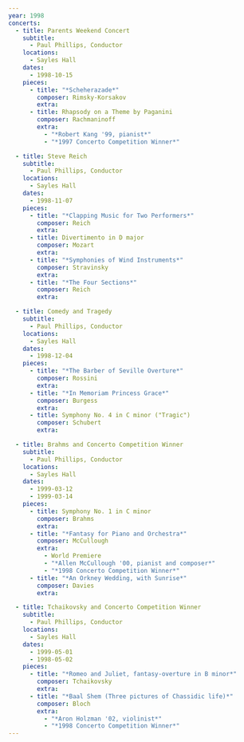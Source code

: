 ```yaml
---
year: 1998
concerts:
  - title: Parents Weekend Concert
    subtitle: 
      - Paul Phillips, Conductor
    locations:
      - Sayles Hall
    dates:
      - 1998-10-15
    pieces:
      - title: "*Scheherazade*"
        composer: Rimsky-Korsakov
        extra:
      - title: Rhapsody on a Theme by Paganini
        composer: Rachmaninoff
        extra:
          - "*Robert Kang '99, pianist*"
          - "*1997 Concerto Competition Winner*"

  - title: Steve Reich
    subtitle: 
      - Paul Phillips, Conductor
    locations:
      - Sayles Hall
    dates:
      - 1998-11-07
    pieces:
      - title: "*Clapping Music for Two Performers*"
        composer: Reich
        extra:
      - title: Divertimento in D major
        composer: Mozart
        extra:
      - title: "*Symphonies of Wind Instruments*"
        composer: Stravinsky
        extra:
      - title: "*The Four Sections*"
        composer: Reich
        extra:

  - title: Comedy and Tragedy
    subtitle: 
      - Paul Phillips, Conductor
    locations:
      - Sayles Hall
    dates:
      - 1998-12-04
    pieces:
      - title: "*The Barber of Seville Overture*"
        composer: Rossini
        extra:
      - title: "*In Memoriam Princess Grace*"
        composer: Burgess
        extra:
      - title: Symphony No. 4 in C minor ("Tragic")
        composer: Schubert
        extra:

  - title: Brahms and Concerto Competition Winner
    subtitle: 
      - Paul Phillips, Conductor
    locations:
      - Sayles Hall
    dates:
      - 1999-03-12
      - 1999-03-14
    pieces:
      - title: Symphony No. 1 in C minor
        composer: Brahms
        extra:
      - title: "*Fantasy for Piano and Orchestra*"
        composer: McCullough
        extra:
          - World Premiere
          - "*Allen McCullough '00, pianist and composer*"
          - "*1998 Concerto Competition Winner*"
      - title: "*An Orkney Wedding, with Sunrise*"
        composer: Davies
        extra:

  - title: Tchaikovsky and Concerto Competition Winner
    subtitle: 
      - Paul Phillips, Conductor
    locations:
      - Sayles Hall
    dates:
      - 1999-05-01
      - 1998-05-02
    pieces:
      - title: "*Romeo and Juliet, fantasy-overture in B minor*"
        composer: Tchaikovsky
        extra:
      - title: "*Baal Shem (Three pictures of Chassidic life)*"
        composer: Bloch
        extra:
          - "*Aron Holzman '02, violinist*"
          - "*1998 Concerto Competition Winner*"
---
```

